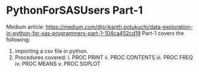 # PythonForSASUsers Part-1
Medium article: https://medium.com/@srikanth.potukuchi/data-exploration-in-python-for-sas-programmers-part-1-104ca452cd19
Part-1 covers the following:
1. importing a csv file in python.
2. Procedures covered:
i. PROC PRINT 
ii. PROC CONTENTS
iii. PROC FREQ
iv. PROC MEANS
v. PROC SGPLOT
